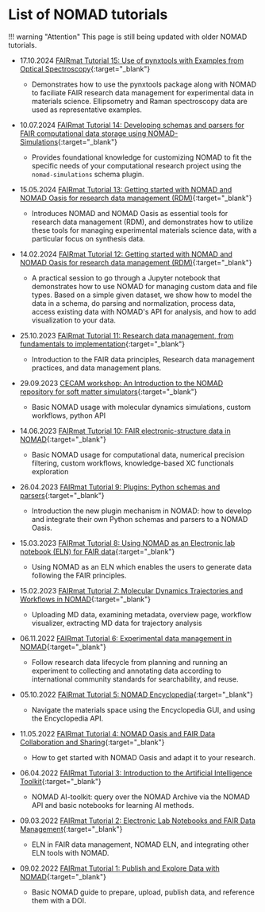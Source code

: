 # List of NOMAD tutorials

<!--
Please follow the format:
- Date(dd.mm.yyy) Event: Tutorial Title
    + short list of topics covered
 -->

!!! warning "Attention"
    This page is still being updated with older NOMAD tutorials.

- 17.10.2024 [FAIRmat Tutorial 15: Use of pynxtools with Examples from Optical Spectroscopy](https://events.fairmat-nfdi.eu/event/26/){:target="_blank"}
    + Demonstrates how to use the pynxtools package along with NOMAD to faciliate FAIR research data management for experimental data in materials science. Ellipsometry and Raman spectroscopy data are used as representative examples.

- 10.07.2024 [FAIRmat Tutorial 14: Developing schemas and parsers for FAIR computational data storage using NOMAD-Simulations](https://fairmat-nfdi.github.io/fairmat-tutorial-14-computational-plugins/){:target="_blank"}
    +  Provides foundational knowledge for customizing NOMAD to fit the specific needs of your computational research project using the `nomad-simulations` schema plugin.

- 15.05.2024 [FAIRmat Tutorial 13: Getting started with NOMAD and NOMAD Oasis for research data management (RDM)](https://github.com/FAIRmat-NFDI/AreaA-Examples/tree/main/tutorial13){:target="_blank"}
    +  Introduces NOMAD and NOMAD Oasis as essential tools for research data management (RDM), and demonstrates how to utilize these tools for managing experimental materials science data, with a particular focus on synthesis data.

- 14.02.2024 [FAIRmat Tutorial 12: Getting started with NOMAD and NOMAD Oasis for research data management (RDM)](https://events.fairmat-nfdi.eu/event/10/){:target="_blank"}
    + A practical session to go through a Jupyter notebook that demonstrates how to use NOMAD for managing custom data and file types. Based on a simple given dataset, we show how to model the data in a schema, do parsing and normalization, process data, access existing data with NOMAD's API for analysis, and how to add visualization to your data.

- 25.10.2023 [FAIRmat Tutorial 11: Research data management, from fundamentals to implementation](https://www.fairmat-nfdi.eu/events/fairmat-tutorial-11/tutorial-11-materials){:target="_blank"}
    + Introduction to the FAIR data principles, Research data management practices, and data management plans.

- 29.09.2023 [CECAM workshop: An Introduction to the NOMAD repository for soft matter simulators](https://fairmat-nfdi.github.io/AreaC-Tutorial-CECAM-2023/){:target="_blank"}
    + Basic NOMAD usage with molecular dynamics simulations, custom workflows, python API

- 14.06.2023 [FAIRmat Tutorial 10: FAIR electronic-structure data in NOMAD](https://fairmat-nfdi.github.io/AreaC-Tutorial10_2023/){:target="_blank"}
    + Basic NOMAD usage for computational data, numerical precision filtering, custom workflows, knowledge-based XC functionals exploration

- 26.04.2023 [FAIRmat Tutorial 9: Plugins: Python schemas and parsers](https://www.fairmat-nfdi.eu/events/fairmat-tutorial-9/tutorial-9-materials){:target="_blank"}
    + Introduction the new plugin mechanism in NOMAD: how to develop and integrate their own Python schemas and parsers to a NOMAD Oasis.

- 15.03.2023 [FAIRmat Tutorial 8: Using NOMAD as an Electronic lab notebook (ELN) for FAIR data](https://www.fairmat-nfdi.eu/events/fairmat-tutorial-8/tutorial-8-materials){:target="_blank"}
    + Using NOMAD as an ELN which enables the users to generate data following the FAIR principles.

- 15.02.2023 [FAIRmat Tutorial 7: Molecular Dynamics Trajectories and Workflows in NOMAD](https://www.fairmat-nfdi.eu/events/fairmat-tutorial-7/tutorial-7-materials){:target="_blank"}
    + Uploading MD data, examining metadata, overview page, workflow visualizer, extracting MD data for trajectory analysis

- 06.11.2022 [FAIRmat Tutorial 6: Experimental data management in NOMAD](https://www.fairmat-nfdi.eu/events/fairmat-tutorial-6/tutorial-6-materials){:target="_blank"}
    + Follow research data lifecycle from planning and running an experiment to collecting and annotating data according to international community standards for searchability, and reuse.

- 05.10.2022 [FAIRmat Tutorial 5: NOMAD Encyclopedia](https://www.fairmat-nfdi.eu/events/fairmat-tutorial-5/tutorial-5-materials){:target="_blank"}
    + Navigate the materials space using the Encyclopedia GUI, and using the Encyclopedia API.

- 11.05.2022 [FAIRmat Tutorial 4: NOMAD Oasis and FAIR Data Collaboration and Sharing](https://www.fairmat-nfdi.eu/events/fairmat-tutorial-4/tutorial-4-materials){:target="_blank"}
    + How to get started with NOMAD Oasis and adapt it to your research.

- 06.04.2022 [FAIRmat Tutorial 3: Introduction to the Artificial Intelligence Toolkit](https://www.fairmat-nfdi.eu/events/fairmat-tutorial-3/tutorial-3-materials){:target="_blank"}
    + NOMAD AI-toolkit: query over the NOMAD Archive via the NOMAD API and basic notebooks for learning AI methods.

- 09.03.2022 [FAIRmat Tutorial 2: Electronic Lab Notebooks and FAIR Data Management](https://www.fairmat-nfdi.eu/events/fairmat-tutorial-2/tutorial-2-materials){:target="_blank"}
    + ELN in FAIR data management, NOMAD ELN, and integrating other ELN tools with NOMAD.

- 09.02.2022 [FAIRmat Tutorial 1: Publish and Explore Data with NOMAD](https://www.fairmat-nfdi.eu/events/fairmat-tutorial-1/tutorial-1-materials){:target="_blank"}
    + Basic NOMAD guide to prepare, upload, publish data, and reference them with a DOI.
















